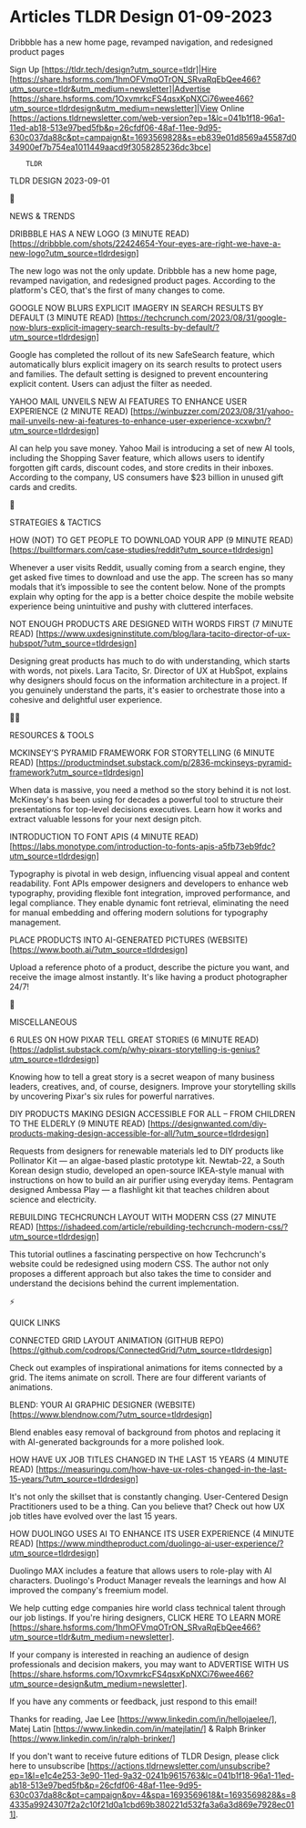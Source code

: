 # Articles TLDR Design 01-09-2023

Dribbble has a new home page, revamped navigation, and redesigned
product pages  

Sign Up [https://tldr.tech/design?utm_source=tldr]|Hire
[https://share.hsforms.com/1hmOFVmqOTrON_SRvaRqEbQee466?utm_source=tldr&utm_medium=newsletter]|Advertise
[https://share.hsforms.com/1OxvmrkcFS4qsxKpNXCi76wee466?utm_source=tldrdesign&utm_medium=newsletter]|View
Online
[https://actions.tldrnewsletter.com/web-version?ep=1&lc=041b1f18-96a1-11ed-ab18-513e97bed5fb&p=26cfdf06-48af-11ee-9d95-630c037da88c&pt=campaign&t=1693569828&s=eb839e01d8569a45587d034900ef7b754ea1011449aacd9f3058285236dc3bce]


		TLDR 

TLDR DESIGN 2023-09-01

📱 

NEWS & TRENDS

DRIBBBLE HAS A NEW LOGO (3 MINUTE READ)
[https://dribbble.com/shots/22424654-Your-eyes-are-right-we-have-a-new-logo?utm_source=tldrdesign]


The new logo was not the only update. Dribbble has a new home page,
revamped navigation, and redesigned product pages. According to the
platform's CEO, that's the first of many changes to come. 

GOOGLE NOW BLURS EXPLICIT IMAGERY IN SEARCH RESULTS BY DEFAULT (3
MINUTE READ)
[https://techcrunch.com/2023/08/31/google-now-blurs-explicit-imagery-search-results-by-default/?utm_source=tldrdesign]


Google has completed the rollout of its new SafeSearch feature, which
automatically blurs explicit imagery on its search results to protect
users and families. The default setting is designed to prevent
encountering explicit content. Users can adjust the filter as needed. 

YAHOO MAIL UNVEILS NEW AI FEATURES TO ENHANCE USER EXPERIENCE (2
MINUTE READ)
[https://winbuzzer.com/2023/08/31/yahoo-mail-unveils-new-ai-features-to-enhance-user-experience-xcxwbn/?utm_source=tldrdesign]


AI can help you save money. Yahoo Mail is introducing a set of new AI
tools, including the Shopping Saver feature, which allows users to
identify forgotten gift cards, discount codes, and store credits in
their inboxes. According to the company, US consumers have $23 billion
in unused gift cards and credits. 

🚀 

STRATEGIES & TACTICS

HOW (NOT) TO GET PEOPLE TO DOWNLOAD YOUR APP (9 MINUTE READ)
[https://builtformars.com/case-studies/reddit?utm_source=tldrdesign] 

Whenever a user visits Reddit, usually coming from a search engine,
they get asked five times to download and use the app. The screen has
so many modals that it’s impossible to see the content below. None
of the prompts explain why opting for the app is a better choice
despite the mobile website experience being unintuitive and pushy with
cluttered interfaces.  

NOT ENOUGH PRODUCTS ARE DESIGNED WITH WORDS FIRST (7 MINUTE READ)
[https://www.uxdesigninstitute.com/blog/lara-tacito-director-of-ux-hubspot/?utm_source=tldrdesign]


Designing great products has much to do with understanding, which
starts with words, not pixels. Lara Tacito, Sr. Director of UX at
HubSpot, explains why designers should focus on the information
architecture in a project. If you genuinely understand the parts, it's
easier to orchestrate those into a cohesive and delightful user
experience. 

🧑‍💻 

RESOURCES & TOOLS

MCKINSEY’S PYRAMID FRAMEWORK FOR STORYTELLING (6 MINUTE READ)
[https://productmindset.substack.com/p/2836-mckinseys-pyramid-framework?utm_source=tldrdesign]


When data is massive, you need a method so the story behind it is not
lost. McKinsey's has been using for decades a powerful tool to
structure their presentations for top-level decisions executives.
Learn how it works and extract valuable lessons for your next design
pitch. 

INTRODUCTION TO FONT APIS (4 MINUTE READ)
[https://labs.monotype.com/introduction-to-fonts-apis-a5fb73eb9fdc?utm_source=tldrdesign]


Typography is pivotal in web design, influencing visual appeal and
content readability. Font APIs empower designers and developers to
enhance web typography, providing flexible font integration, improved
performance, and legal compliance. They enable dynamic font retrieval,
eliminating the need for manual embedding and offering modern
solutions for typography management. 

PLACE PRODUCTS INTO AI-GENERATED PICTURES (WEBSITE)
[https://www.booth.ai/?utm_source=tldrdesign] 

Upload a reference photo of a product, describe the picture you want,
and receive the image almost instantly. It's like having a product
photographer 24/7! 

🎁 

MISCELLANEOUS

6 RULES ON HOW PIXAR TELL GREAT STORIES (6 MINUTE READ)
[https://adplist.substack.com/p/why-pixars-storytelling-is-genius?utm_source=tldrdesign]


Knowing how to tell a great story is a secret weapon of many business
leaders, creatives, and, of course, designers. Improve your
storytelling skills by uncovering Pixar's six rules for powerful
narratives. 

DIY PRODUCTS MAKING DESIGN ACCESSIBLE FOR ALL – FROM CHILDREN TO THE
ELDERLY (9 MINUTE READ)
[https://designwanted.com/diy-products-making-design-accessible-for-all/?utm_source=tldrdesign]


Requests from designers for renewable materials led to DIY products
like Pollinator Kit — an algae-based plastic prototype kit.
Newtab-22, a South Korean design studio, developed an open-source
IKEA-style manual with instructions on how to build an air purifier
using everyday items. Pentagram designed Ambessa Play — a flashlight
kit that teaches children about science and electricity. 

REBUILDING TECHCRUNCH LAYOUT WITH MODERN CSS (27 MINUTE READ)
[https://ishadeed.com/article/rebuilding-techcrunch-modern-css/?utm_source=tldrdesign]


This tutorial outlines a fascinating perspective on how Techcrunch's
website could be redesigned using modern CSS. The author not only
proposes a different approach but also takes the time to consider and
understand the decisions behind the current implementation. 

⚡ 

QUICK LINKS

CONNECTED GRID LAYOUT ANIMATION (GITHUB REPO)
[https://github.com/codrops/ConnectedGrid/?utm_source=tldrdesign] 

Check out examples of inspirational animations for items connected by
a grid. The items animate on scroll. There are four different variants
of animations. 

BLEND: YOUR AI GRAPHIC DESIGNER (WEBSITE)
[https://www.blendnow.com/?utm_source=tldrdesign] 

Blend enables easy removal of background from photos and replacing it
with AI-generated backgrounds for a more polished look. 

HOW HAVE UX JOB TITLES CHANGED IN THE LAST 15 YEARS (4 MINUTE READ)
[https://measuringu.com/how-have-ux-roles-changed-in-the-last-15-years/?utm_source=tldrdesign]


It's not only the skillset that is constantly changing. User-Centered
Design Practitioners used to be a thing. Can you believe that? Check
out how UX job titles have evolved over the last 15 years. 

HOW DUOLINGO USES AI TO ENHANCE ITS USER EXPERIENCE (4 MINUTE READ)
[https://www.mindtheproduct.com/duolingo-ai-user-experience/?utm_source=tldrdesign]


Duolingo MAX includes a feature that allows users to role-play with AI
characters. Duolingo's Product Manager reveals the learnings and how
AI improved the company's freemium model. 

 We help cutting edge companies hire world class technical talent
through our job listings. If you're hiring designers, CLICK HERE TO
LEARN MORE
[https://share.hsforms.com/1hmOFVmqOTrON_SRvaRqEbQee466?utm_source=tldr&utm_medium=newsletter].


If your company is interested in reaching an audience of design
professionals and decision makers, you may want to ADVERTISE WITH US
[https://share.hsforms.com/1OxvmrkcFS4qsxKpNXCi76wee466?utm_source=design&utm_medium=newsletter].


If you have any comments or feedback, just respond to this email! 

Thanks for reading, 
Jae Lee [https://www.linkedin.com/in/hellojaelee/], Matej Latin
[https://www.linkedin.com/in/matejlatin/] & Ralph Brinker
[https://www.linkedin.com/in/ralph-brinker/] 

If you don't want to receive future editions of TLDR Design,
please click here to unsubscribe
[https://actions.tldrnewsletter.com/unsubscribe?ep=1&l=e1c4e253-3e90-11ed-9a32-0241b9615763&lc=041b1f18-96a1-11ed-ab18-513e97bed5fb&p=26cfdf06-48af-11ee-9d95-630c037da88c&pt=campaign&pv=4&spa=1693569618&t=1693569828&s=84335a9924307f2a2c10f21d0a1cbd69b380221d532fa3a6a3d869e7928ec011].